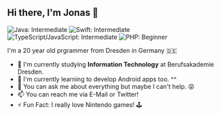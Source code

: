 ## Hi there, I'm Jonas 👋

![Java: Intermediate](https://img.shields.io/badge/Java-Intermediate-red) ![Swift: Intermediate](https://img.shields.io/badge/Swift-Intermediate-orange) ![TypeScript/JavaScript: Intermediate](https://img.shields.io/badge/TypeScript%2FJavaScript-Intermediate-brightgreen) ![PHP: Beginner](https://img.shields.io/badge/PHP-Beginner-blue)

I'm a 20 year old prgrammer from Dresden in Germany 🇩🇪

- 🔭 I'm currently studying **Information Technology** at Berufsakademie Dresden.
- 🌱 I'm currently learning to develop Android apps too. ^^
- 💬 You can ask me about everything but maybe I can't help. 😝
- 📫 You can reach me via E-Mail or Twitter!
- ⚡ Fun Fact: I really love Nintendo games! 🕹
